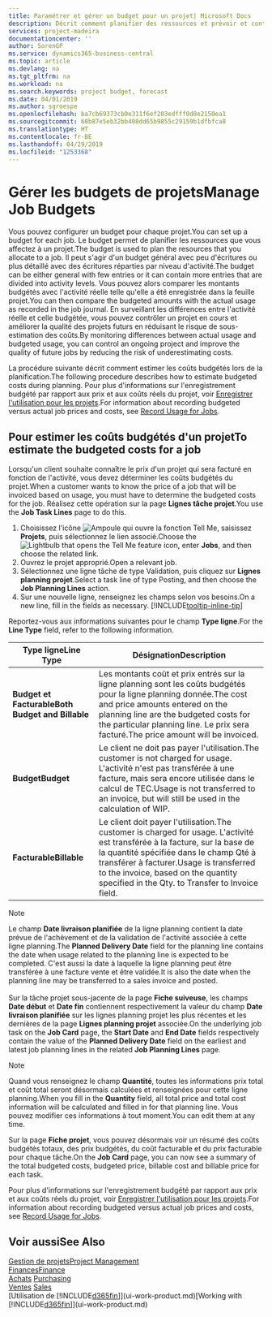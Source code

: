 ```yaml
---
title: Paramétrer et gérer un budget pour un projet| Microsoft Docs
description: Décrit comment planifier des ressources et prévoir et contrôler les coûts d'un projet en définissant un budget pour chaque projet.
services: project-madeira
documentationcenter: ''
author: SorenGP
ms.service: dynamics365-business-central
ms.topic: article
ms.devlang: na
ms.tgt_pltfrm: na
ms.workload: na
ms.search.keywords: project budget, forecast
ms.date: 04/01/2019
ms.author: sgroespe
ms.openlocfilehash: ba7cb69373cb9e311f6ef203edfff0d8e2150ea1
ms.sourcegitcommit: 60b87e5eb32bb408dd65b9855c29159b1dfbfca8
ms.translationtype: HT
ms.contentlocale: fr-BE
ms.lasthandoff: 04/29/2019
ms.locfileid: "1253368"
---
```

# <a name="manage-job-budgets"></a><span data-ttu-id="8596a-103">Gérer les budgets de projets</span><span class="sxs-lookup"><span data-stu-id="8596a-103">Manage Job Budgets</span></span>
<span data-ttu-id="8596a-104">Vous pouvez configurer un budget pour chaque projet.</span><span class="sxs-lookup"><span data-stu-id="8596a-104">You can set up a budget for each job.</span></span> <span data-ttu-id="8596a-105">Le budget permet de planifier les ressources que vous affectez à un projet.</span><span class="sxs-lookup"><span data-stu-id="8596a-105">The budget is used to plan the resources that you allocate to a job.</span></span> <span data-ttu-id="8596a-106">Il peut s'agir d'un budget général avec peu d'écritures ou plus détaillé avec des écritures réparties par niveau d'activité.</span><span class="sxs-lookup"><span data-stu-id="8596a-106">The budget can be either general with few entries or it can contain more entries that are divided into activity levels.</span></span> <span data-ttu-id="8596a-107">Vous pouvez alors comparer les montants budgétés avec l'activité réelle telle qu'elle a été enregistrée dans la feuille projet.</span><span class="sxs-lookup"><span data-stu-id="8596a-107">You can then compare the budgeted amounts with the actual usage as recorded in the job journal.</span></span> <span data-ttu-id="8596a-108">En surveillant les différences entre l'activité réelle et celle budgétée, vous pouvez contrôler un projet en cours et améliorer la qualité des projets futurs en réduisant le risque de sous-estimation des coûts.</span><span class="sxs-lookup"><span data-stu-id="8596a-108">By monitoring differences between actual usage and budgeted usage, you can control an ongoing project and improve the quality of future jobs by reducing the risk of underestimating costs.</span></span>

<span data-ttu-id="8596a-109">La procédure suivante décrit comment estimer les coûts budgétés lors de la planification.</span><span class="sxs-lookup"><span data-stu-id="8596a-109">The following procedure describes how to estimate budgeted costs during planning.</span></span> <span data-ttu-id="8596a-110">Pour plus d'informations sur l'enregistrement budgété par rapport aux prix et aux coûts réels du projet, voir [Enregistrer l'utilisation pour les projets](projects-how-record-job-usage.md).</span><span class="sxs-lookup"><span data-stu-id="8596a-110">For information about recording budgeted versus actual job prices and costs, see [Record Usage for Jobs](projects-how-record-job-usage.md).</span></span>  

## <a name="JobBudgetCosts"></a> <span data-ttu-id="8596a-111">Pour estimer les coûts budgétés d'un projet</span><span class="sxs-lookup"><span data-stu-id="8596a-111">To estimate the budgeted costs for a job</span></span>
<span data-ttu-id="8596a-112">Lorsqu'un client souhaite connaître le prix d'un projet qui sera facturé en fonction de l'activité, vous devez déterminer les coûts budgétés du projet.</span><span class="sxs-lookup"><span data-stu-id="8596a-112">When a customer wants to know the price of a job that will be invoiced based on usage, you must have to determine the budgeted costs for the job.</span></span> <span data-ttu-id="8596a-113">Réalisez cette opération sur la page **Lignes tâche projet**.</span><span class="sxs-lookup"><span data-stu-id="8596a-113">You use the **Job Task Lines** page to do this.</span></span>

1. <span data-ttu-id="8596a-114">Choisissez l'icône ![Ampoule qui ouvre la fonction Tell Me](media/ui-search/search_small.png "Dites-moi ce que vous voulez faire"), saisissez **Projets**, puis sélectionnez le lien associé.</span><span class="sxs-lookup"><span data-stu-id="8596a-114">Choose the ![Lightbulb that opens the Tell Me feature](media/ui-search/search_small.png "Tell me what you want to do") icon, enter **Jobs**, and then choose the related link.</span></span>  
2. <span data-ttu-id="8596a-115">Ouvrez le projet approprié.</span><span class="sxs-lookup"><span data-stu-id="8596a-115">Open a relevant job.</span></span>
3. <span data-ttu-id="8596a-116">Sélectionnez une ligne tâche de type Validation, puis cliquez sur **Lignes planning projet**.</span><span class="sxs-lookup"><span data-stu-id="8596a-116">Select a task line of type Posting, and then choose the **Job Planning Lines** action.</span></span>
4. <span data-ttu-id="8596a-117">Sur une nouvelle ligne, renseignez les champs selon vos besoins.</span><span class="sxs-lookup"><span data-stu-id="8596a-117">On a new line, fill in the fields as necessary.</span></span> [!INCLUDE[tooltip-inline-tip](includes/tooltip-inline-tip_md.md)]   

<span data-ttu-id="8596a-118">Reportez-vous aux informations suivantes pour le champ **Type ligne**.</span><span class="sxs-lookup"><span data-stu-id="8596a-118">For the **Line Type** field, refer to the following information.</span></span>  

| <span data-ttu-id="8596a-119">Type ligne</span><span class="sxs-lookup"><span data-stu-id="8596a-119">Line Type</span></span> | <span data-ttu-id="8596a-120">Désignation</span><span class="sxs-lookup"><span data-stu-id="8596a-120">Description</span></span> |
| --- | --- |
| <span data-ttu-id="8596a-121">**Budget et Facturable**</span><span class="sxs-lookup"><span data-stu-id="8596a-121">**Both Budget and Billable**</span></span> |<span data-ttu-id="8596a-122">Les montants coût et prix entrés sur la ligne planning sont les coûts budgétés pour la ligne planning donnée.</span><span class="sxs-lookup"><span data-stu-id="8596a-122">The cost and price amounts entered on the planning line are the budgeted costs for the particular planning line.</span></span> <span data-ttu-id="8596a-123">Le prix sera facturé.</span><span class="sxs-lookup"><span data-stu-id="8596a-123">The price amount will be invoiced.</span></span> |
| <span data-ttu-id="8596a-124">**Budget**</span><span class="sxs-lookup"><span data-stu-id="8596a-124">**Budget**</span></span> |<span data-ttu-id="8596a-125">Le client ne doit pas payer l'utilisation.</span><span class="sxs-lookup"><span data-stu-id="8596a-125">The customer is not charged for usage.</span></span> <span data-ttu-id="8596a-126">L'activité n'est pas transférée à une facture, mais sera encore utilisée dans le calcul de TEC.</span><span class="sxs-lookup"><span data-stu-id="8596a-126">Usage is not transferred to an invoice, but will still be used in the calculation of WIP.</span></span> |
| <span data-ttu-id="8596a-127">**Facturable**</span><span class="sxs-lookup"><span data-stu-id="8596a-127">**Billable**</span></span> |<span data-ttu-id="8596a-128">Le client doit payer l'utilisation.</span><span class="sxs-lookup"><span data-stu-id="8596a-128">The customer is charged for usage.</span></span> <span data-ttu-id="8596a-129">L'activité est transférée à la facture, sur la base de la quantité spécifiée dans le champ Qté à transférer à facturer.</span><span class="sxs-lookup"><span data-stu-id="8596a-129">Usage is transferred to the invoice, based on the quantity specified in the Qty. to Transfer to Invoice field.</span></span> |

> [!NOTE]  
> <span data-ttu-id="8596a-130">Le champ **Date livraison planifiée** de la ligne planning contient la date prévue de l'achèvement et de la validation de l'activité associée à cette ligne planning.</span><span class="sxs-lookup"><span data-stu-id="8596a-130">The **Planned Delivery Date** field for the planning line contains the date when usage related to the planning line is expected to be completed.</span></span> <span data-ttu-id="8596a-131">C'est aussi la date à laquelle la ligne planning peut être transférée à une facture vente et être validée.</span><span class="sxs-lookup"><span data-stu-id="8596a-131">It is also the date when the planning line may be transferred to a sales invoice and posted.</span></span> <br /><br /> <span data-ttu-id="8596a-132">Sur la tâche projet sous-jacente de la page **Fiche suiveuse**, les champs **Date début** et **Date fin** contiennent respectivement la valeur du champ **Date livraison planifiée** sur les lignes planning projet les plus récentes et les dernières de la page **Lignes planning projet** associée.</span><span class="sxs-lookup"><span data-stu-id="8596a-132">On the underlying job task on the **Job Card** page, the **Start Date** and **End Date** fields respectively contain the value of the **Planned Delivery Date** field on the earliest and latest job planning lines in the related **Job Planning Lines** page.</span></span>

> [!NOTE]  
>   <span data-ttu-id="8596a-133">Quand vous renseignez le champ **Quantité**, toutes les informations prix total et coût total seront désormais calculées et renseignées pour cette ligne planning.</span><span class="sxs-lookup"><span data-stu-id="8596a-133">When you fill in the **Quantity** field, all total price and total cost information will be calculated and filled in for that planning line.</span></span> <span data-ttu-id="8596a-134">Vous pouvez modifier ces informations à tout moment.</span><span class="sxs-lookup"><span data-stu-id="8596a-134">You can edit them at any time.</span></span>

<span data-ttu-id="8596a-135">Sur la page **Fiche projet**, vous pouvez désormais voir un résumé des coûts budgétés totaux, des prix budgétés, du coût facturable et du prix facturable pour chaque tâche.</span><span class="sxs-lookup"><span data-stu-id="8596a-135">On the **Job Card** page, you can now see a summary of the total budgeted costs, budgeted price, billable cost and billable price for each task.</span></span>

<span data-ttu-id="8596a-136">Pour plus d'informations sur l'enregistrement budgété par rapport aux prix et aux coûts réels du projet, voir [Enregistrer l'utilisation pour les projets](projects-how-record-job-usage.md).</span><span class="sxs-lookup"><span data-stu-id="8596a-136">For information about recording budgeted versus actual job prices and costs, see [Record Usage for Jobs](projects-how-record-job-usage.md).</span></span>

## <a name="see-also"></a><span data-ttu-id="8596a-137">Voir aussi</span><span class="sxs-lookup"><span data-stu-id="8596a-137">See Also</span></span>
[<span data-ttu-id="8596a-138">Gestion de projets</span><span class="sxs-lookup"><span data-stu-id="8596a-138">Project Management</span></span>](projects-manage-projects.md)  
[<span data-ttu-id="8596a-139">Finances</span><span class="sxs-lookup"><span data-stu-id="8596a-139">Finance</span></span>](finance.md)  
<span data-ttu-id="8596a-140">[Achats](purchasing-manage-purchasing.md)       </span><span class="sxs-lookup"><span data-stu-id="8596a-140">[Purchasing](purchasing-manage-purchasing.md)       </span></span>  
<span data-ttu-id="8596a-141">[Ventes](sales-manage-sales.md)    </span><span class="sxs-lookup"><span data-stu-id="8596a-141">[Sales](sales-manage-sales.md)    </span></span>  
<span data-ttu-id="8596a-142">[Utilisation de [!INCLUDE[d365fin](includes/d365fin_md.md)]](ui-work-product.md)</span><span class="sxs-lookup"><span data-stu-id="8596a-142">[Working with [!INCLUDE[d365fin](includes/d365fin_md.md)]](ui-work-product.md)</span></span>  
